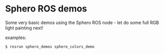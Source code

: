 Sphero ROS demos
=============
Some very basic demos using the Sphero ROS node - let do some full RGB light painting next!

examples:
```bash
$ rosrun sphero_demos sphero_colors_demo
```
